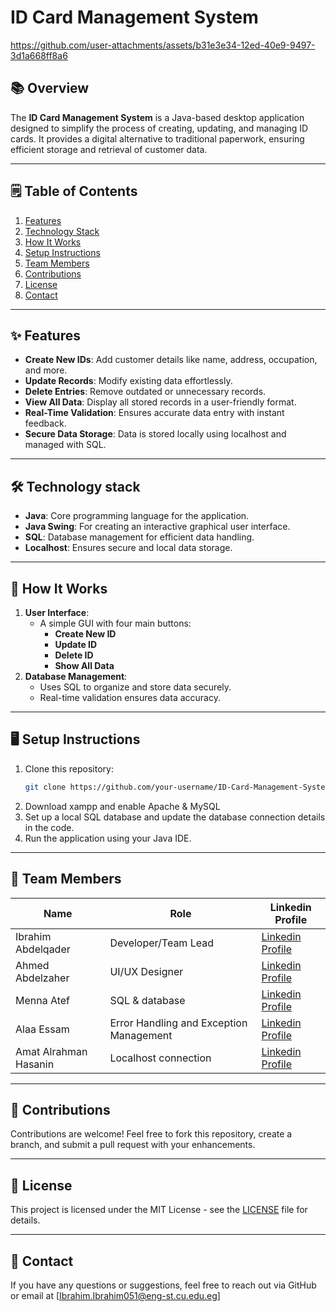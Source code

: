 # ID Card Management System
https://github.com/user-attachments/assets/b31e3e34-12ed-40e9-9497-3d1a668ff8a6


## 📚 Overview
The **ID Card Management System** is a Java-based desktop application designed to simplify the process of creating, updating, and managing ID cards. It provides a digital alternative to traditional paperwork, ensuring efficient storage and retrieval of customer data.

---

## 🗒️ Table of Contents
1. [Features](#-features)
2. [Technology Stack](#-technology-stack)
3. [How It Works](#-how-it-works)
4. [Setup Instructions](#-setup-instructions)
5. [Team Members](#-team-members)
6. [Contributions](#-contributions)
7. [License](#-license)
8. [Contact](#-contact)

---

## ✨ Features
- **Create New IDs**: Add customer details like name, address, occupation, and more.  
- **Update Records**: Modify existing data effortlessly.  
- **Delete Entries**: Remove outdated or unnecessary records.  
- **View All Data**: Display all stored records in a user-friendly format.  
- **Real-Time Validation**: Ensures accurate data entry with instant feedback.  
- **Secure Data Storage**: Data is stored locally using localhost and managed with SQL.

---

## 🛠️ Technology stack
- **Java**: Core programming language for the application.  
- **Java Swing**: For creating an interactive graphical user interface.  
- **SQL**: Database management for efficient data handling.  
- **Localhost**: Ensures secure and local data storage.

---

## 🚀 How It Works
1. **User Interface**:  
   - A simple GUI with four main buttons:  
     - **Create New ID**  
     - **Update ID**  
     - **Delete ID**  
     - **Show All Data**  
2. **Database Management**:  
   - Uses SQL to organize and store data securely.  
   - Real-time validation ensures data accuracy.

---

## 🖥️ Setup Instructions
1. Clone this repository:  
   ```bash  
   git clone https://github.com/your-username/ID-Card-Management-System.git  
   ```  
2. Download xampp and enable Apache & MySQL
3. Set up a local SQL database and update the database connection details in the code.  
4. Run the application using your Java IDE.

---

## 👥 Team Members

| Name           | Role                   | Linkedin Profile                          |  
|-----------------|------------------------|------------------------------------------|  
| Ibrahim Abdelqader   | Developer/Team Lead    | [Linkedin Profile](https://www.linkedin.com/in/ibrahim-abdelqader-93b9b124b/) |  
| Ahmed Abdelzaher       | UI/UX Designer         | [Linkedin Profile](https://www.linkedin.com/in/ahmed-abdelzaher-a85278320/) |  
| Menna Atef       | SQL & database              | [Linkedin Profile](https://www.linkedin.com/in/menna-atef-05355b32a/) |  
| Alaa Essam       | Error Handling and Exception Management    | [Linkedin Profile](https://www.linkedin.com/in/alaa-essam-76a692292/) |  
| Amat Alrahman Hasanin       | Localhost connection         | [Linkedin Profile](https://www.linkedin.com/in/amat-alrahman-hasanin-90175b315/) |  

---

## 🤝 Contributions
Contributions are welcome! Feel free to fork this repository, create a branch, and submit a pull request with your enhancements.

---

## 📜 License
This project is licensed under the MIT License - see the [LICENSE](LICENSE) file for details.

---

## 📧 Contact
If you have any questions or suggestions, feel free to reach out via GitHub or email at [Ibrahim.Ibrahim051@eng-st.cu.edu.eg]
